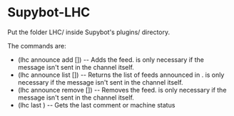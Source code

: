 # Supybot-LHC
Put the folder LHC/ inside Supybot's plugins/ directory.

The commands are:

- (lhc announce add [<channel>]) -- Adds the feed. <channel> is only necessary if the message isn't sent in the channel itself.
- (lhc announce list [<channel>]) -- Returns the list of feeds announced in <channel>. <channel> is only necessary if the message isn't sent in the channel itself.
- (lhc announce remove [<channel>]) -- Removes the feed. <channel> is only necessary if the message isn't sent in the channel itself.
- (lhc last ) -- Gets the last comment or machine status
